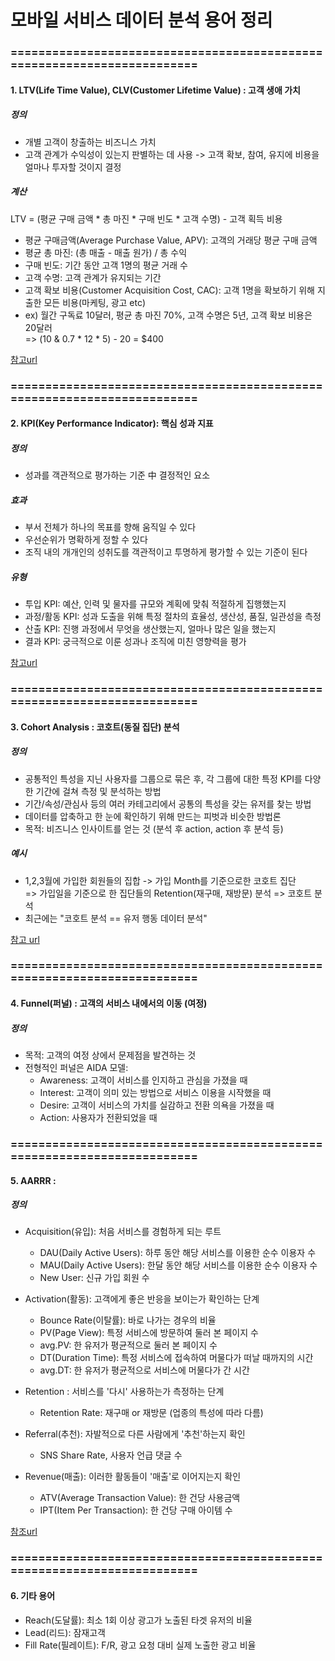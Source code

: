 # 모바일 서비스 데이터 분석 용어 정리
### ========================================================================
#### 1. LTV(Life Time Value), CLV(Customer Lifetime Value) : 고객 생애 가치
##### 정의  
- 개별 고객이 창출하는 비즈니스 가치
- 고객 관계가 수익성이 있는지 판별하는 데 사용 -> 고객 확보, 참여, 유지에 비용을 얼마나 투자할 것이지 결정

##### 계산  
LTV = (평균 구매 금액 * 총 마진 * 구매 빈도 * 고객 수명) - 고객 획득 비용  
- 평균 구매금액(Average Purchase Value, APV): 고객의 거래당 평균 구매 금액
- 평균 총 마진: (총 매출 - 매출 원가) / 총 수익
- 구매 빈도: 기간 동안 고객 1명의 평균 거래 수
- 고객 수명: 고객 관계가 유지되는 기간
- 고객 확보 비용(Customer Acquisition Cost, CAC): 고객 1명을 확보하기 위해 지출한 모든 비용(마케팅, 광고 etc)
- ex) 월간 구독료 10달러, 평균 총 마진 70%, 고객 수명은 5년, 고객 확보 비용은 20달러 <br> => (10 & 0.7 * 12 * 5) - 20 = $400

[참고url](https://mixpanel.com/ko/resources/how-to-calculate-lifetime-value/)

### ========================================================================

#### 2. KPI(Key Performance Indicator): 핵심 성과 지표
##### 정의
- 성과를 객관적으로 평가하는 기준 中 결정적인 요소

##### 효과
- 부서 전체가 하나의 목표를 향해 움직일 수 있다
- 우선순위가 명확하게 정할 수 있다
- 조직 내의 개개인의 성취도를 객관적이고 투명하게 평가할 수 있는 기준이 된다

##### 유형
- 투입 KPI: 예산, 인력 및 물자를 규모와 계획에 맞춰 적절하게 집행했는지
- 과정/활동 KPI: 성과 도출을 위해 특정 절차의 효율성, 생산성, 품질, 일관성을 측정
- 산출 KPI: 진행 과정에서 무엇을 생산했는지, 얼마나 많은 일을 했는지
- 결과 KPI: 궁극적으로 이룬 성과나 조직에 미친 영향력을 평가  

[참고url](https://www.tableau.com/ko-kr/learn/articles/types-and-examples-of-kpis)
  
### ========================================================================
  
#### 3. Cohort Analysis : 코호트(동질 집단) 분석
##### 정의
- 공통적인 특성을 지닌 사용자를 그룹으로 묶은 후, 각 그룹에 대한 특정 KPI를 다양한 기간에 걸쳐 측정 및 분석하는 방법
- 기간/속성/관심사 등의 여러 카테고리에서 공통의 특성을 갖는 유저를 찾는 방법
- 데이터를 압축하고 한 눈에 확인하기 위해 만드는 피벗과 비슷한 방법론
- 목적: 비즈니스 인사이트를 얻는 것 (분석 후 action, action 후 분석 등)
##### 예시
- 1,2,3월에 가입한 회원들의 집합 -> 가입 Month를 기준으로한 코호트 집단  
=> 가입일을 기준으로 한 집단들의 Retention(재구매, 재방문) 분석 => 코호트 분석
- 최근에는 "코호트 분석 == 유저 행동 데이터 분석"

[참고 url](https://alex-blog.tistory.com/entry/pythoncohort)
  
### ========================================================================
  
#### 4. Funnel(퍼널) : 고객의 서비스 내에서의 이동 (여정)
##### 정의
- 목적: 고객의 여정 상에서 문제점을 발견하는 것
- 전형적인 퍼널은 AIDA 모델:
    - Awareness: 고객이 서비스를 인지하고 관심을 가졌을 때
    - Interest: 고객이 의미 있는 방법으로 서비스 이용을 시작했을 때
    - Desire: 고객이 서비스의 가치를 실감하고 전환 의욕을 가졌을 때
    - Action: 사용자가 전환되었을 때
  
### ========================================================================
  
#### 5. AARRR : 
##### 정의
- Acquisition(유입): 처음 서비스를 경험하게 되는 루트
    - DAU(Daily Active Users): 하루 동안 해당 서비스를 이용한 순수 이용자 수
    - MAU(Daily Active Users): 한달 동안 해당 서비스를 이용한 순수 이용자 수
    - New User: 신규 가입 회원 수
    
- Activation(활동): 고객에게 좋은 반응을 보이는가 확인하는 단계
    - Bounce Rate(이탈률): 바로 나가는 경우의 비율
    - PV(Page View): 특정 서비스에 방문하여 둘러 본 페이지 수
    - avg.PV: 한 유저가 평균적으로 둘러 본 페이지 수
    - DT(Duration Time): 특정 서비스에 접속하여 머물다가 떠날 때까지의 시간
    - avg.DT: 한 유저가 평균적으로 서비스에 머물다가 간 시간
    
- Retention : 서비스를 '다시' 사용하는가 측정하는 단계
    - Retention Rate: 재구매 or 재방문 (업종의 특성에 따라 다름)

- Referral(추천): 자발적으로 다른 사람에게 '추천'하는지 확인
    - SNS Share Rate, 사용자 언급 댓글 수
    
- Revenue(매출): 이러한 활동들이 '매출'로 이어지는지 확인
    - ATV(Average Transaction Value): 한 건당 사용금액
    - IPT(Item Per Transaction): 한 건당 구매 아이템 수
    
[참조url](https://alex-blog.tistory.com/entry/Funnel-%EB%B6%84%EC%84%9D-%EA%B7%B8%EB%A1%9C%EC%8A%A4-%ED%95%B4%ED%82%B9-AARRR?category=891945)
  
### ========================================================================
  
#### 6. 기타 용어
- Reach(도달률): 최소 1회 이상 광고가 노출된 타겟 유저의 비율
- Lead(리드): 잠재고객
- Fill Rate(필레이트): F/R, 광고 요청 대비 실제 노출한 광고 비율
 
